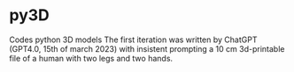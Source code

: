 # py3D
Codes python 3D models
The first iteration was written by ChatGPT (GPT4.0, 15th of march 2023) with insistent prompting a 10 cm 3d-printable file of a human with two legs and two hands.
